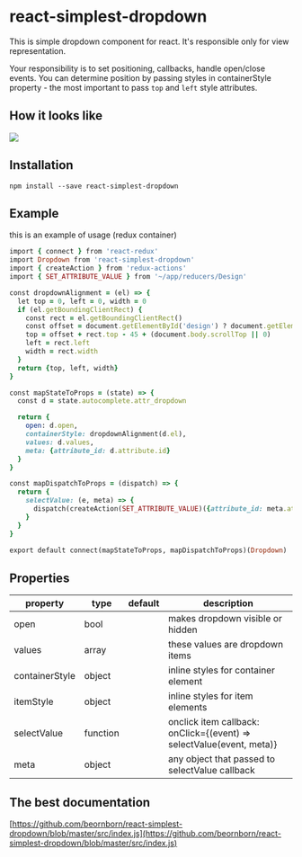 # react-simplest-dropdown

This is simple dropdown component for react.
It's responsible only for view representation.

Your responsibility is to set positioning, callbacks, handle open/close events.
You can determine position by passing styles in containerStyle property - the most important to pass `top` and `left` style attributes.

## How it looks like

![](http://image.prntscr.com/image/b53cee2d50e04abfa46f27424eac26d6.png)

## Installation

```
npm install --save react-simplest-dropdown
```

## Example

this is an example of usage (redux container)

```ruby
import { connect } from 'react-redux'
import Dropdown from 'react-simplest-dropdown'
import { createAction } from 'redux-actions'
import { SET_ATTRIBUTE_VALUE } from '~/app/reducers/Design'

const dropdownAlignment = (el) => {
  let top = 0, left = 0, width = 0
  if (el.getBoundingClientRect) {
    const rect = el.getBoundingClientRect()
    const offset = document.getElementById('design') ? document.getElementById('design').parentNode.scrollTop : 0
    top = offset + rect.top - 45 + (document.body.scrollTop || 0)
    left = rect.left
    width = rect.width
  }
  return {top, left, width}
}

const mapStateToProps = (state) => {
  const d = state.autocomplete.attr_dropdown

  return {
    open: d.open,
    containerStyle: dropdownAlignment(d.el),
    values: d.values,
    meta: {attribute_id: d.attribute.id}
  }
}

const mapDispatchToProps = (dispatch) => {
  return {
    selectValue: (e, meta) => {
      dispatch(createAction(SET_ATTRIBUTE_VALUE)({attribute_id: meta.attribute_id, value: e.currentTarget.textContent}))
    }
  }
}

export default connect(mapStateToProps, mapDispatchToProps)(Dropdown)

```

## Properties

| property       | type     | default | description                                                          |
|----------------|----------|---------|----------------------------------------------------------------------|
| open           | bool     |         | makes dropdown visible or hidden                                     |
| values         | array    |         | these values are dropdown items                                      |
| containerStyle | object   |         | inline styles for container element                                  |
| itemStyle      | object   |         | inline styles for item elements                                      |
| selectValue    | function |         | onclick item callback: onClick={(event) => selectValue(event, meta)} |
| meta           | object   |         | any object that passed to selectValue callback                       |

## The best documentation

[https://github.com/beornborn/react-simplest-dropdown/blob/master/src/index.js](https://github.com/beornborn/react-simplest-dropdown/blob/master/src/index.js)
